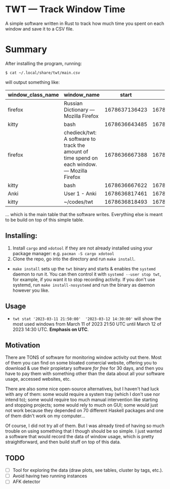 # TWT — Track Window Time

A simple software written in Rust to track how much time you spent on each window and save it to a CSV file.


# Summary

After installing the program, running:
```
$ cat ~/.local/share/twt/main.csv
```
will output something like:

|window\_class\_name|window\_name|start|end|
|-------------------|------------|-----|---|
|firefox|Russian Dictionary — Mozilla Firefox|1678637136423|1678637137110|
|kitty|bash|1678636643485|1678636667388|
|firefox|chedieck/twt: A software to track the amount of time spend on each window. — Mozilla Firefox|1678636667388|1678636667622|
|kitty|bash|1678636667622|1678636817461|
|Anki|User 1 - Anki|1678636817461|1678636818493|
|kitty|~/codes/twt|1678636818493|1678636820317|

... which is the main table that the software writes. Everything else is meant to be build on top of this simple table.

Installing:
---
1. Install `cargo` and `xdotool` if they are not already installed using your package manager: e.g. `pacman -S cargo xdotool`
2. Clone the repo, go into the directory and run `make install`.
- `make install` sets up the `twt` binary and starts & enables the `systemd` daemon to run it. You can then control it with `systemd --user stop twt`, for example, if you want it to stop recording activity. If you don't use systemd, run `make install-nosystemd` and run the binary as daemon however you like.

Usage
---
- `twt stat '2023-03-11 21:50:00'  '2023-03-12 14:30:00'` will show the most used windows from March 11 of 2023 21:50 UTC until March 12 of 2023 14:30 UTC. **Emphasis on UTC**.


Motivation
---

There are TONS of software for monitoring window activity out there. Most of them you can find on some bloated comercial website, offering you to download & use their propietary software _for free_ for 30 days, and then you have to pay them with something other than the data about all your software usage, accessed websites, etc.

There are also some nice open-source alternatives, but I haven't had luck with any of them: some would require a system tray (which I don't use nor intend to); some would require too much manual intervention like starting and stopping projects; some would rely to much on GUI; some would just not work because they depended on 70 different Haskell packages and one of them didn't work on my computer...

Of course, I did not try all of them. But I was already tired of having so much trouble on using something that I though should be so simple. I just wanted a software that would record the data of window usage, which is pretty straightforward, and then build stuff on top of this data.

TODO
---
- [ ] Tool for exploring the data (draw plots, see tables, cluster by tags, etc.).
- [ ] Avoid having two running instances
- [ ] AFK detector
